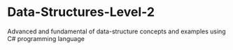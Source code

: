 # Data-Structures-Level-2
Advanced and fundamental of data-structure concepts and examples using C# programming language
